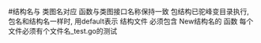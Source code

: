 #结构名与 类图名对应
函数与类图接口名称保持一致
包结构已驼峰变目录执行, 包名和结构名一样时, 用default表示
结构文件 必须包含 New结构名的 函数
每个文件必须有个文件名_test.go的测试